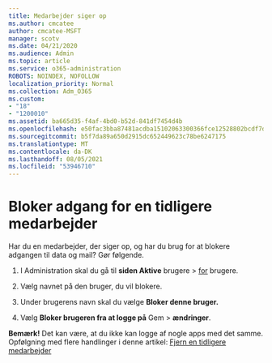 ```yaml
---
title: Medarbejder siger op
ms.author: cmcatee
author: cmcatee-MSFT
manager: scotv
ms.date: 04/21/2020
ms.audience: Admin
ms.topic: article
ms.service: o365-administration
ROBOTS: NOINDEX, NOFOLLOW
localization_priority: Normal
ms.collection: Adm_O365
ms.custom:
- "18"
- "1200010"
ms.assetid: ba665d35-f4af-4bd0-b52d-841df7454d4b
ms.openlocfilehash: e50fac3bba87481acdba15102063300366fce12528802bcdf7d8cdf146807e3f
ms.sourcegitcommit: b5f7da89a650d2915dc652449623c78be6247175
ms.translationtype: MT
ms.contentlocale: da-DK
ms.lasthandoff: 08/05/2021
ms.locfileid: "53946710"
---
```

# <a name="block-access-to-a-former-employee"></a>Bloker adgang for en tidligere medarbejder

Har du en medarbejder, der siger op, og har du brug for at blokere adgangen til data og mail? Gør følgende.
  
1. I Administration skal du gå til **siden Aktive** brugere \> [for](https://go.microsoft.com/fwlink/p/?linkid=834822) brugere.

2. Vælg navnet på den bruger, du vil blokere.

3. Under brugerens navn skal du vælge **Bloker denne bruger.**

4. Vælg **Bloker brugeren fra at logge på** Gem \> **ændringer**.

**Bemærk!** Det kan være, at du ikke kan logge af nogle apps med det samme. Opfølgning med flere handlinger i denne artikel: [Fjern en tidligere medarbejder](https://docs.microsoft.com/microsoft-365/admin/add-users/remove-former-employee)